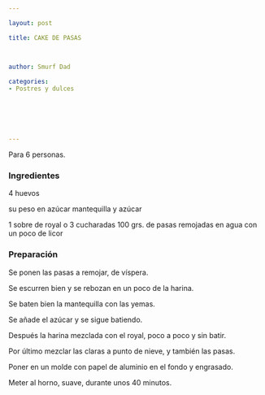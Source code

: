 ```yaml
---

layout: post

title: CAKE DE PASAS



author: Smurf Dad

categories:
- Postres y dulces






---
```


Para 6 personas.

<h3>Ingredientes</h3>

4 huevos

su peso en azúcar mantequilla y azúcar

1 sobre de royal o 3 cucharadas 100 grs. de pasas remojadas en agua con un poco de licor

<h3>Preparación</h3>

Se ponen las pasas a remojar, de víspera.

Se escurren bien y se rebozan en un poco de la harina.

Se baten bien la mantequilla con las yemas.

Se añade el azúcar y se sigue batiendo.

Después la harina mezclada con el royal, poco a poco y sin batir.

Por último mezclar las claras a punto de nieve, y también las pasas.

Poner en un molde con papel de aluminio en el fondo y engrasado.

Meter al horno, suave, durante unos 40 minutos.

